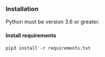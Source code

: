 ### Installation

Python must be version 3.6 or greater.

#### Install requirements

`pip3 install -r requirements.txt` 
